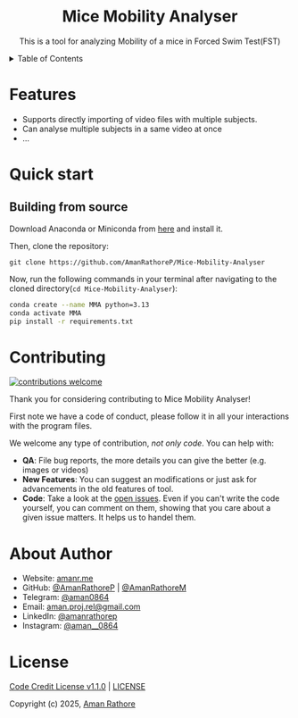 <!-- Author: Aman Rathore
Contact: amanr.me | amanrathore9753 <at> gmail <dot> com
Created on: Friday, July 18, 2025 at 10:43 -->
<div align="center">
  <h1>Mice Mobility Analyser</h1>
</div>

<p align="center">
    This is a tool for analyzing Mobility of a mice in Forced Swim Test(FST)
</p>

<!-- TABLE OF CONTENTS -->
<details>
  <summary>Table of Contents</summary>
  <ol>
    <li>
      <a href="#features">Features</a>
    </li>
    <li>
      <a href="#quick-start">Quick Start</a>
      <!-- <ul>
        <li><a href="#prerequisites">Prerequisites</a></li>
        <li><a href="#installation">Installation</a></li>
      </ul> -->
    </li>
    <li><a href="#contributing">Contributing</a></li>
    <li><a href="#about-author">About Author</a></li>
    <li><a href="#license">License</a></li>
  </ol>
</details>

# Features

* Supports directly importing of video files with multiple subjects.
* Can analyse multiple subjects in a same video at once
* ...

# Quick start

## Building from source

Download Anaconda or Miniconda from [here](https://www.anaconda.com/products/distribution#download-section) and install it.

Then, clone the repository:
```git
git clone https://github.com/AmanRathoreP/Mice-Mobility-Analyser
```

Now, run the following commands in your terminal after navigating to the cloned directory(`cd Mice-Mobility-Analyser`):
```bash
conda create --name MMA python=3.13
conda activate MMA
pip install -r requirements.txt
```

# Contributing

[![contributions welcome](https://img.shields.io/badge/contributions-welcome-brightgreen.svg?style=flat)](issues.md)

Thank you for considering contributing to Mice Mobility Analyser!

First note we have a code of conduct, please follow it in all your interactions with the program files.

We welcome any type of contribution, _not only code_. You can help with:
- **QA**: File bug reports, the more details you can give the better (e.g. images or videos)
- **New Features**: You can suggest an modifications or just ask for advancements in the old features of tool.
- **Code**: Take a look at the [open issues](issues.md). Even if you can't write the code yourself, you can comment on them, showing that you care about a given issue matters. It helps us to handel them.

# About Author

- Website: [amanr.me](https://amanr.me/)
- GitHub: [@AmanRathoreP](https://www.github.com/AmanRathoreP) | [@AmanRathoreM](https://www.github.com/AmanRathoreM)
- Telegram: [@aman0864](https://t.me/aman0864)
- Email: [aman.proj.rel@gmail.com](mailto:aman.proj.rel@gmail.com)
- LinkedIn: [@amanrathorep](https://www.linkedin.com/in/amanrathorep/)
- Instagram: [@aman__0864](https://www.instagram.com/aman__0864/)

# License

[Code Credit License v1.1.0](https://codecreditlicense.com/license/1.1.0) | [LICENSE](LICENSE.md/)

Copyright (c) 2025, [Aman Rathore](https://amanr.me)